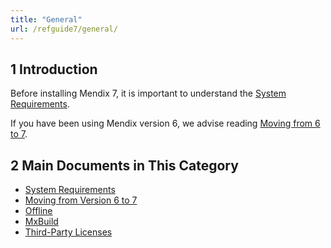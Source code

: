 ```yaml
---
title: "General"
url: /refguide7/general/
---
```


## 1 Introduction

Before installing Mendix 7, it is important to understand the [System Requirements](/refguide7/system-requirements/). 

If you have been using Mendix version 6, we advise reading [Moving from 6 to 7](/refguide7/moving-from-6-to-7/).

## 2 Main Documents in This Category

* [System Requirements](/refguide7/system-requirements/)
* [Moving from Version 6 to 7](/refguide7/moving-from-6-to-7/)
* [Offline](/refguide7/offline/)
* [MxBuild](/refguide7/mxbuild/)
* [Third-Party Licenses](/refguide7/third-party-licenses/)
